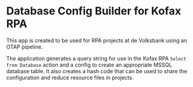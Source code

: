 # Database Config Builder for Kofax RPA

This app is created to be used for RPA projects at de Volksbank using an OTAP pipeline.

The application generates a query string for use in the Kofax RPA `Select from Database` action and a config to create an appropriate MSSQL database table. It also creates a hash code that can be used to share the configuration and reduce resource files in projects.
